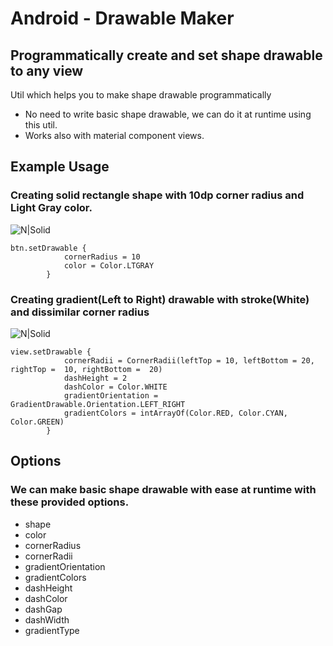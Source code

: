 # Android - Drawable Maker
## Programmatically create and set shape drawable to any view

Util which helps you to make shape drawable programmatically

- No need to write basic shape drawable, we can do it at runtime using this util.
- Works also with material component views.

## Example Usage

### Creating solid rectangle shape with 10dp corner radius and Light Gray color.

![N|Solid](https://i.ibb.co/5YGPRhw/Whats-App-Image-2021-02-21-at-2-44-31-PM.jpg)
```
btn.setDrawable {
            cornerRadius = 10
            color = Color.LTGRAY
        }
```


### Creating gradient(Left to Right) drawable with stroke(White) and dissimilar corner radius

![N|Solid](https://i.ibb.co/rGh6tdF/Whats-App-Image-2021-02-21-at-2-33-16-PM.jpg)
```
view.setDrawable {
            cornerRadii = CornerRadii(leftTop = 10, leftBottom = 20, rightTop =  10, rightBottom =  20)
            dashHeight = 2
            dashColor = Color.WHITE
            gradientOrientation = GradientDrawable.Orientation.LEFT_RIGHT
            gradientColors = intArrayOf(Color.RED, Color.CYAN, Color.GREEN)
        }
```

## Options
### We can make basic shape drawable with ease at runtime with these provided options.

- shape
- color
- cornerRadius
- cornerRadii
- gradientOrientation
- gradientColors
- dashHeight
- dashColor
- dashGap
- dashWidth
- gradientType
